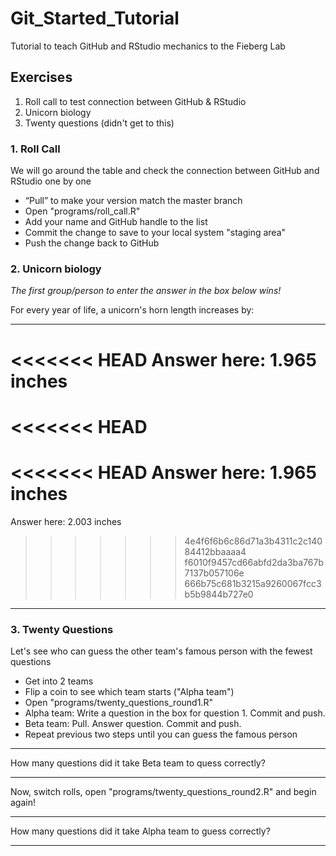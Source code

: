 # Git_Started_Tutorial

Tutorial to teach GitHub and RStudio mechanics to the Fieberg Lab

## Exercises

1. Roll call to test connection between GitHub & RStudio
2. Unicorn biology
3. Twenty questions (didn't get to this)

### 1. Roll Call

We will go around the table and check the connection between GitHub and RStudio
one by one

- “Pull” to make your version match the master branch
- Open "programs/roll_call.R"
- Add your name and GitHub handle to the list
- Commit the change to save to your local system "staging area"
- Push the change back to GitHub

### 2. Unicorn biology

*The first group/person to enter the answer in the box below wins!*

For every year of life, a unicorn's horn length increases by:
_______________
<<<<<<< HEAD
Answer here:    1.965  inches
=======
<<<<<<< HEAD
=======
<<<<<<< HEAD
Answer here:   1.965  inches
=======
Answer here:   2.003   inches
>>>>>>> 4e4f6f6b6c86d71a3b4311c2c14084412bbaaaa4
>>>>>>> f6010f9457cd66abfd2da3ba767b7137b057106e
>>>>>>> 666b75c681b3215a9260067fcc3b5b9844b727e0
_______________

### 3. Twenty Questions

Let's see who can guess the other team's famous person with the fewest questions

- Get into 2 teams
- Flip a coin to see which team starts ("Alpha team")
- Open "programs/twenty_questions_round1.R"
- Alpha team: Write a question in the box for question 1. Commit and push.
- Beta team: Pull. Answer question. Commit and push.
- Repeat previous two steps until you can guess the famous person

_______________
How many questions did it take Beta team to quess correctly? 

_______________

Now, switch rolls, open "programs/twenty_questions_round2.R" and begin again!

_______________
How many questions did it take Alpha team to guess correctly? 

_______________
